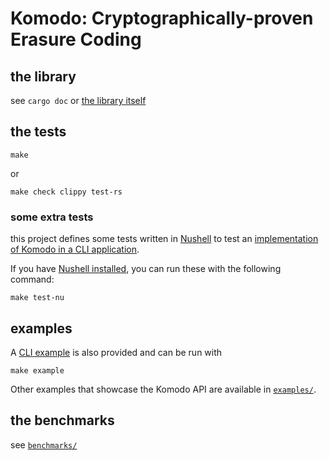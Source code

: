 # Komodo: Cryptographically-proven Erasure Coding

## the library
see `cargo doc` or [the library itself](src/)

## the tests
```shell
make
```
or
```shell
make check clippy test-rs
```

### some extra tests
this project defines some tests written in [Nushell](https://www.nushell.sh/) to test an
[implementation of Komodo in a CLI application](bins/saclin/).

If you have [Nushell installed](https://www.nushell.sh/book/installation.html), you can run these
with the following command:
```shell
make test-nu
```

## examples
A [CLI example](bins/saclin/examples/cli.nu) is also provided and can be run with
```shell
make example
```

Other examples that showcase the Komodo API are available in [`examples/`](examples/).

## the benchmarks
see [`benchmarks/`](benchmarks/README.md)
